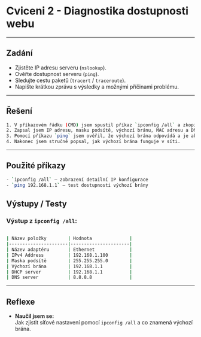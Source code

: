 # Cviceni 2 - Diagnostika dostupnosti webu

---

## Zadání
- Zjistěte IP adresu serveru (`nslookup`).
- Ověřte dostupnost serveru (`ping`).
- Sledujte cestu paketů (`tracert` / `traceroute`).
- Napište krátkou zprávu s výsledky a možnými příčinami problému.


---

## Řešení
```bash
1. V příkazovém řádku (CMD) jsem spustil příkaz `ipconfig /all` a zkopíroval důležité informace.  
2. Zapsal jsem IP adresu, masku podsítě, výchozí bránu, MAC adresu a DNS servery do tabulky.  
3. Pomocí příkazu `ping` jsem ověřil, že výchozí brána odpovídá a je aktivní.  
4. Nakonec jsem stručně popsal, jak výchozí brána funguje v síti.
```
---

## Použité příkazy
```bash
- `ipconfig /all` – zobrazení detailní IP konfigurace  
- `ping 192.168.1.1` – test dostupnosti výchozí brány
```
## Výstupy / Testy
### Výstup z `ipconfig /all`:
```bash

| Název položky        | Hodnota              |
|----------------------|----------------------|
| Název adaptéru       | Ethernet             |
| IPv4 Address         | 192.168.1.100        |
| Maska podsítě        | 255.255.255.0        |
| Výchozí brána        | 192.168.1.1          |
| DHCP server          | 192.168.1.1          |
| DNS server           | 8.8.8.8              |
```

---

## Reflexe

- **Naučil jsem se:**  
  Jak zjistit síťové nastavení pomocí `ipconfig /all` a co znamená výchozí brána.


